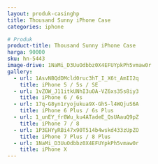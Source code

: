 ```yaml
---
layout: produk-casinghp
title: Thousand Sunny iPhone Case
categories: iphone

# Produk
product-title: Thousand Sunny iPhone Case
harga: 90000
sku: hn-5443
image-drive: 1NaMi_D3UuOdbbz0X4EFUYpkPh5vmaw0r
gallery:
  - url: 1AsvNBQdDMcld0ruc3hT_I_X6t_AmII2q
    title: iPhone 5 / 5s / SE
  - url: 1vZOW_J11itkUNhI3uOA-VZ6xs35s8iy3
    title: iPhone 6 / 6s
  - url: 17q-G8yn1ryojukua9X-GhS-l4WQjuS6A
    title: iPhone 6 Plus / 6s Plus
  - url: 1_unEY_fr8Wu_ku4ATadeE_QsUAauQ9pZ
    title: iPhone 7 / 8
  - url: 1P3EHYyRBi47x90T514b4wskd433zUpZO
    title: iPhone 7 Plus / 8 Plus
  - url: 1NaMi_D3UuOdbbz0X4EFUYpkPh5vmaw0r
    title: iPhone X
---
```

